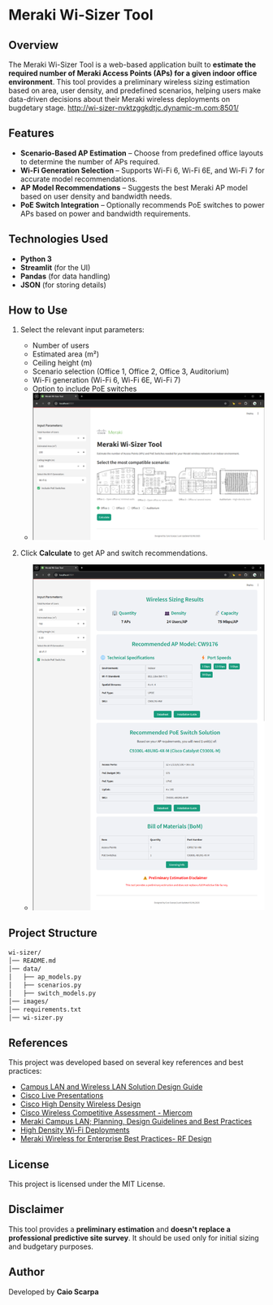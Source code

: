 # Meraki Wi-Sizer Tool

## Overview
The Meraki Wi-Sizer Tool is a web-based application built to **estimate the required number of Meraki Access Points (APs) for a given indoor office environment**. This tool provides a preliminary wireless sizing estimation based on area, user density, and predefined scenarios, helping users make data-driven decisions about their Meraki wireless deployments on bugdetary stage.
http://wi-sizer-nvktzggkdtjc.dynamic-m.com:8501/

## Features
- **Scenario-Based AP Estimation** – Choose from predefined office layouts to determine the number of APs required.
- **Wi-Fi Generation Selection** – Supports Wi-Fi 6, Wi-Fi 6E, and Wi-Fi 7 for accurate model recommendations.
- **AP Model Recommendations** – Suggests the best Meraki AP model based on user density and bandwidth needs.
- **PoE Switch Integration** – Optionally recommends PoE switches to power APs based on power and bandwidth requirements.

## Technologies Used
- **Python 3**
- **Streamlit** (for the UI)
- **Pandas** (for data handling)
- **JSON** (for storing details)

## How to Use
1. Select the relevant input parameters:
   - Number of users
   - Estimated area (m²)
   - Ceiling height (m)
   - Scenario selection (Office 1, Office 2, Office 3, Auditorium)
   - Wi-Fi generation (Wi-Fi 6, Wi-Fi 6E, Wi-Fi 7)
   - Option to include PoE switches
   - ![Input Screen](images/app.png)

2. Click **Calculate** to get AP and switch recommendations.
   - ![Output Screen](images/output.png)

## Project Structure
```
wi-sizer/
│── README.md   
│── data/
│   ├── ap_models.py
│   ├── scenarios.py
│   ├── switch_models.py
│── images/
│── requirements.txt    
│── wi-sizer.py               
```

## References
This project was developed based on several key references and best practices:
- [Campus LAN and Wireless LAN Solution Design Guide](https://www.cisco.com/c/en/us/td/docs/solutions/CVD/Campus/cisco-campus-lan-wlan-design-guide.html)
- [Cisco Live Presentations](https://www.ciscolive.com/on-demand/on-demand-library.html#/)
- [Cisco High Density Wireless Design](https://www.youtube.com/watch?v=c8w6Mfck0nQ)
- [Cisco Wireless Competitive Assessment - Miercom](https://miercom.com/wp-content/uploads/2024/10/Miercom-Cisco-Wireless-DR240115E.pdf)
- [Meraki Campus LAN; Planning, Design Guidelines and Best Practices](https://documentation.meraki.com/MS/Meraki_Campus_LAN%3B_Planning%2C_Design_Guidelines_and_Best_Practices)
- [High Density Wi-Fi Deployments](https://documentation.meraki.com/Architectures_and_Best_Practices/Cisco_Meraki_Best_Practice_Design/Best_Practice_Design_-_MR_Wireless/High_Density_Wi-Fi_Deployments)
- [Meraki Wireless for Enterprise Best Practices- RF Design](https://documentation.meraki.com/Architectures_and_Best_Practices/Meraki_Wireless_for_Enterprise_Best_Practices/Meraki_Wireless_for_Enterprise_Best_Practices-_RF_Design)

## License
This project is licensed under the MIT License.

## Disclaimer
This tool provides a **preliminary estimation** and **doesn't replace a professional predictive site survey**. It should be used only for initial sizing and budgetary purposes.

## Author
Developed by **Caio Scarpa**
